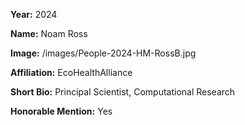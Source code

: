 **Year:** 2024

**Name:** Noam Ross

**Image:** /images/People-2024-HM-RossB.jpg

**Affiliation:** EcoHealthAlliance

**Short Bio:** Principal Scientist, Computational Research

**Honorable Mention:** Yes
